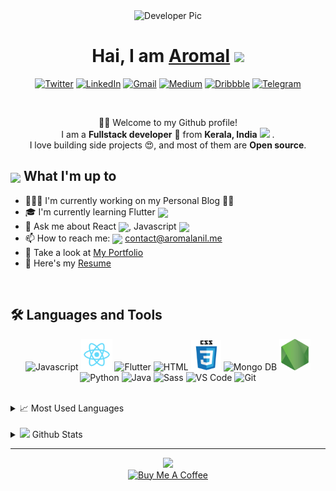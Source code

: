 <div align="center">
    <img alt="Developer Pic"
        src="https://user-images.githubusercontent.com/49222186/92082327-ff028080-ede1-11ea-830f-9cc9315999f1.gif"
        width="500" />
    <h1>Hai, I am <a href="https://aromalanil.me" target="_blank">Aromal</a> <img
            src="https://media.giphy.com/media/hvRJCLFzcasrR4ia7z/giphy.gif" width="32"></h1>
    <p>
        <a href="https://twitter.com/aromalanil5" target="_blank"><img alt="Twitter"
                src="https://img.shields.io/badge/twitter-%231DA1F2.svg?&style=for-the-badge&logo=twitter&logoColor=white" /></a>
        <a href="https://www.linkedin.com/in/aromalanil" target="_blank"><img alt="LinkedIn"
                src="https://img.shields.io/badge/linkedin-%230077B5.svg?&style=for-the-badge&logo=linkedin&logoColor=white" /></a>
        <a href="mailto:aromalanilkannan@gmail.com" target="_blank"><img alt="Gmail" src="https://img.shields.io/badge/-Gmail-D14836?style=for-the-badge&logo=Gmail&logoColor=white" /></a>
        <a href="https://medium.com/@aromalanil" target="_blank"><img alt="Medium"
                src="https://img.shields.io/badge/medium-%2312100E.svg?&style=for-the-badge&logo=medium&logoColor=white" /></a>
        <a href="https://www.dribbble.com/aromalanil"><img alt="Dribbble"
                src="https://img.shields.io/badge/dribble-%23EA4C89.svg?&style=for-the-badge&logo=dribbble&logoColor=white"></a>
        <a href="https://t.me/aromalanil"><img alt="Telegram"
                src="https://img.shields.io/badge/telegram-%232CA5E0.svg?&style=for-the-badge&logo=telegram&logoColor=white"></a>
    </p><br />
    <p>🙏🏻 Welcome to my Github profile!<br />
        I am a <b>Fullstack developer</b> 🚀 from <b>Kerala, India</b> <img
            src="https://image.flaticon.com/icons/svg/551/551889.svg" width="14" /> .<br />
        I love building side projects 😍, and most of them are <b>Open source</b>. </p>

</div>



<div>
    <div>
        <h2><img align="center"
                src="https://emojis.slackmojis.com/emojis/images/1584726375/8272/blob-cool.gif?1584726375" width="28" />
            What I'm up to</h2>
        <ul>
            <li> 👨🏻‍💻 I'm currently working on my Personal Blog ✍🏻</li>
            <li> 🎓 I'm currently learning Flutter <img align="center"
                    src="https://emojis.slackmojis.com/emojis/images/1533423362/4417/flutter.png?1533423362"
                    width="16" /></li>
            <li> 💬 Ask me about React <img align="center"
                    src="https://emojis.slackmojis.com/emojis/images/1473950148/1161/react.png?1473950148"
                    width="16" />, Javascript <img align="center"
                    src="https://emojis.slackmojis.com/emojis/images/1450441296/151/javascript.png?1450441296"
                    width="16" /></li>
            <li>📫 How to reach me: <img align="center"
                    src="https://emojis.slackmojis.com/emojis/images/1450319444/38/gmail.png?1450319444" width="17" />
                <a href="mailto:contact@aromalanil.me" target="_blank">contact@aromalanil.me</a></li>
            <li>👀 Take a look at <a href="https://aromalanil.me/" target="_blank">My Portfolio</a></li>
            <li>📄 Here's my <a href="https://aromalanil.me/assets/resources/resume.pdf" target="_blank">Resume</a></li>
        </ul>
    </div>
    <br />
    <div>
        <h2>🛠 Languages and Tools</h2>
        <p align="center">
            <img src="https://upload.wikimedia.org/wikipedia/commons/9/99/Unofficial_JavaScript_logo_2.svg" width="50"
                alt="Javascript" />
            <img src="https://raw.githubusercontent.com/github/explore/80688e429a7d4ef2fca1e82350fe8e3517d3494d/topics/react/react.png"
                alt="React.js" width="50" />
            <img src="https://avatars1.githubusercontent.com/u/14101776?s=200&v=4" alt="Flutter" width="50" />
            <img src="https://upload.wikimedia.org/wikipedia/commons/6/61/HTML5_logo_and_wordmark.svg" alt="HTML"
                width="48" />
            <img src="https://raw.githubusercontent.com/github/explore/80688e429a7d4ef2fca1e82350fe8e3517d3494d/topics/css/css.png"
                alt="CSS" width="48" />
            <img src="https://avatars1.githubusercontent.com/u/45120?s=200&v=4" alt="Mongo DB" width="48" />
            <img src="https://raw.githubusercontent.com/github/explore/80688e429a7d4ef2fca1e82350fe8e3517d3494d/topics/nodejs/nodejs.png"
                alt="Node.js" width="50" />
            <img src="https://upload.wikimedia.org/wikipedia/commons/c/c3/Python-logo-notext.svg" alt="Python"
                width="50" />
            <img src="https://cdn.jsdelivr.net/npm/programming-languages-logos@0.0.3/src/java/java_48x48.png"
                alt="Java" />
            <img src="https://upload.wikimedia.org/wikipedia/commons/9/96/Sass_Logo_Color.svg"
                alt="Sass" width="50"/>
            <img src="https://upload.wikimedia.org/wikipedia/commons/9/9a/Visual_Studio_Code_1.35_icon.svg"
                alt="VS Code" width="50"/>
            <img src="https://upload.wikimedia.org/wikipedia/commons/3/3f/Git_icon.svg" alt="Git" width="50" />
        </p>
    </div>
    <br />
    <div>
        <details>
            <summary>📈 Most Used Languages</summary>
            <br />
            <img alt="Aromal's Github Stats"
                src="https://github-readme-stats.vercel.app/api/top-langs/?username=aromalanil&layout=compact&theme=algolia" />
        </details>
    </div>
    <br />
    <div>
        <details>
            <summary><img src="https://emojis.slackmojis.com/emojis/images/1450822151/257/github.png?1450822151"
                    width="13" /> Github Stats</summary>
            <br />
            <img alt="Aromal's Github Stats"
                src="https://github-readme-stats.vercel.app/api?username=aromalanil&show_icons=true&hide_border=true&theme=algolia" />
        </details>
    </div>

</div>

<hr />
<div align="center">
 <img src="https://komarev.com/ghpvc/?username=aromalanil&color=blueviolet&style=flat-square&label=PROFILE+VIEWS +"
        width="130" /><br/>
<a href="https://www.buymeacoffee.com/aromalanil" target="_blank"><img src="https://cdn.buymeacoffee.com/buttons/lato-red.png" alt="Buy Me A Coffee" width="200" ></a>
</div>
